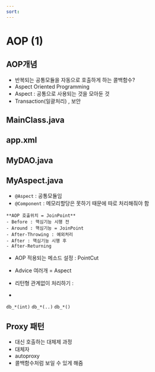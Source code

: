 ```yaml
---
sort:
---
```


# AOP (1)

## AOP개념
- 반복되는 공통모듈을 자동으로 호출하게 하는 콜백함수?
- Aspect Oriented Programming
- Aspect : 공통으로 사용되는 것을 모아둔 것
- Transaction(일괄처리) , 보안

## MainClass.java

## app.xml

## MyDAO.java

## MyAspect.java
- `@Aspect` : 공통모듈임
- `@Component` : 메모리할당은 못하기 때문에 따로 처리해줘야 함

```NOTE
**AOP 호출위치 = JoinPoint**
- Before : 핵심기능 시행 전 
- Around : 핵심기능 = JoinPoint
- After-Throwing : 예외처리
- After : 핵심기능 시행 후
- After-Returning
```

- AOP 적용되는 메소드 설정 : PointCut
- Advice 여러개 = Aspect


- 리턴형 관계없이 처리하기 : 
-
`db_*(int)`
`db_*(..)`
`db_*()`

## Proxy 패턴
- 대신 호출하는 대체제 과정
- 대체자
- autoproxy
- 콜백함수처럼 보일 수 있게 해줌
